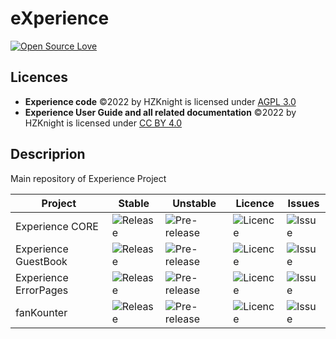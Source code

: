 # eXperience
[![Open Source Love](https://badges.frapsoft.com/os/v1/open-source.svg?v=103)](https://github.com/ellerbrock/open-source-badges/)

Licences
-------------------------
- **Experience code** ©2022 by HZKnight is licensed under [AGPL 3.0](https://www.gnu.org/licenses/agpl-3.0.html)
- **Experience User Guide and all related documentation** ©2022 by HZKnight is licensed under [CC BY 4.0](https://creativecommons.org/licenses/by/4.0/?ref=chooser-v1) 


Descriprion
-------------------------
Main repository of Experience Project


| Project |  Stable  |  Unstable  | Licence | Issues |
|---------|----------|------------|---------|--------|
| Experience CORE |![Release](https://img.shields.io/github/release/HZKnight/Experience-CORE.svg)|![Pre-release](https://img.shields.io/github/tag-pre/HZKnight/Experience-CORE.svg?label=pre-release)|![Licence](https://img.shields.io/github/license/HZKnight/Experience-CORE.svg)|![Issue](https://img.shields.io/github/issues/HZKnight/Experience-CORE.svg)|
| Experience GuestBook |![Release](https://img.shields.io/github/release/HZKnight/Experience-GuestBook.svg)|![Pre-release](https://img.shields.io/github/tag-pre/HZKnight/Experience-GuestBook.svg?label=pre-release)|![Licence](https://img.shields.io/github/license/HZKnight/Experience-GuestBook.svg)|![Issue](https://img.shields.io/github/issues/HZKnight/Experience-GuestBook.svg)|
| Experience ErrorPages |![Release](https://img.shields.io/github/release/HZKnight/Experience-ErrorPages.svg)|![Pre-release](https://img.shields.io/github/tag-pre/HZKnight/Experience-ErrorPages.svg?label=pre-release)|![Licence](https://img.shields.io/github/license/HZKnight/Experience-ErrorPages.svg)|![Issue](https://img.shields.io/github/issues/HZKnight/Experience-ErrorPages.svg)|
| fanKounter |![Release](https://img.shields.io/github/release/HZKnight/fanKounter.svg)|![Pre-release](https://img.shields.io/github/tag-pre/HZKnight/fanKounter.svg?label=pre-release)|![Licence](https://img.shields.io/github/license/HZKnight/fanKounter.svg)|![Issue](https://img.shields.io/github/issues/HZKnight/fanKounter.svg)|
